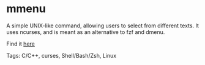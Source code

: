 # mmenu

A simple UNIX-like command, allowing users to select from different texts.
It uses ncurses, and is meant as an alternative to fzf and dmenu.

Find it [here](https://github.com/hhhhhhhhhn/mmenu)

Tags: C/C++, curses, Shell/Bash/Zsh, Linux